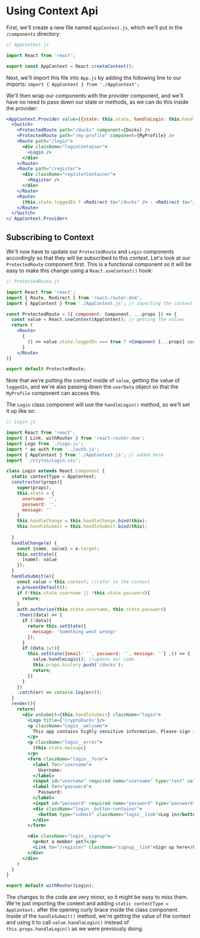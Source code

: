 # Using Context Api

First, we'll create a new file named `AppContext.js`, which we'll put in the `/components` directory:

```jsx
// AppContext.js

import React from 'react';

export const AppContext = React.createContext();
```

Next, we'll import this file into `App.js` by adding the following line to our imports: `import { AppContext } from './AppContext';`

We'll then wrap our components with the provider component, and we'll have no need to pass down our state or methods, as we can do this inside the provider:

```jsx
<AppContext.Provider value={{state: this.state, handleLogin: this.handleLogin}}>
  <Switch>
    <ProtectedRoute path="/ducks" component={Ducks} />
    <ProtectedRoute path="/my-profile" component={MyProfile} />
    <Route path="/login">
      <div className="loginContainer">
        <Login />
      </div>
    </Route>
    <Route path="/register">
      <div className="registerContainer">
        <Register />
      </div>
    </Route>
    <Route>
      {this.state.loggedIn ? <Redirect to="/ducks" /> : <Redirect to="/login" />}
    </Route>
  </Switch>
</ AppContext.Provider>
```

## Subscribing to Context

We'll now have to update our `ProtectedRoute` and `Login` components accordingly so that they will be subscribed to this context. Let's look at our `ProtectedRoute` component first. This is a functional component so it will be easy to make this change using a `React.useContext()` hook:

```jsx
// ProtectedRoute.js

import React from 'react';
import { Route, Redirect } from 'react-router-dom';
import { AppContext } from './AppContext.js'; // importing the context

const ProtectedRoute = ({ component: Component, ...props }) => {
  const value = React.useContext(AppContext); // getting the values
  return (
    <Route>
      {
        () => value.state.loggedIn === true ? <Component {...props} userData={value.state.userData} /> : <Redirect to="./login" />
      }
    </Route>
)}

export default ProtectedRoute;
```

Note that we're putting the context inside of `value`, getting the value of `loggedIn`, and we're also passing down the `userData` object so that the `MyProfile` component can access this.

The `Login` class component will use the `handleLogin()` method, so we'll set it up like so:

```jsx
// Login.js

import React from 'react';
import { Link, withRouter } from 'react-router-dom';
import Logo from './Logo.js';
import * as auth from '../auth.js';
import { AppContext } from './AppContext.js'; // added here
import './styles/Login.css';

class Login extends React.Component {
  static contextType = AppContext;
  constructor(props){
    super(props);
    this.state = {
      username: '',
      password: '',
      message: ''
    }
    this.handleChange = this.handleChange.bind(this);
    this.handleSubmit = this.handleSubmit.bind(this);
   
  }
  handleChange(e) {
    const {name, value} = e.target;
    this.setState({
      [name]: value 
    });
  }
  handleSubmit(e){
    const value = this.context; //refer to the context
    e.preventDefault();
    if (!this.state.username || !this.state.password){
      return;
    }
    auth.authorize(this.state.username, this.state.password)
    .then((data) => {
      if (!data){
        return this.setState({
          message: 'Something went wrong!'
        });
      }
      if (data.jwt){
        this.setState({email: '', password: '', message: ''} ,() => {
          value.handleLogin(); //update our code
          this.props.history.push('/ducks');
          return;
        })
      }
    })
    .catch(err => console.log(err));
  }
  render(){
    return(
      <div onSubmit={this.handleSubmit} className="login">
        <Logo title={'CryptoDucks'}/>
        <p className="login__welcome">
          This app contains highly sensitive information. Please sign in or register to access CryptoDucks.
        </p>
        <p className="login__error">
          {this.state.message}
        </p>
        <form className="login__form">
          <label for="username">
            Username:
          </label>
          <input id="username" required name="username" type="text" value={this.state.username} onChange={this.handleChange} />
          <label for="password">
            Password:
          </label>
          <input id="password" required name="password" type="password" value={this.state.password} onChange={this.handleChange} />
          <div className="login__button-container">
            <button type="submit" className="login__link">Log in</button>
          </div>
        </form>

        <div className="login__signup">
          <p>Not a member yet?</p>
          <Link to="/register" className="signup__link">Sign up here</Link>
        </div>
      </div>
    )
  }
}

export default withRouter(Login);
```

The changes to the code are very minor, so it might be easy to miss them. We're just importing the context and adding `static contextType = AppContext;` after the opening curly brace inside the class component. Inside of the `handleSubmit()` method, we're getting the value of the context and using it to call `value.handleLogin()` instead of `this.props.handleLogin()` as we were previously doing.